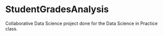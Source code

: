 # StudentGradesAnalysis
Collaborative Data Science project done for the Data Science in Practice class.
